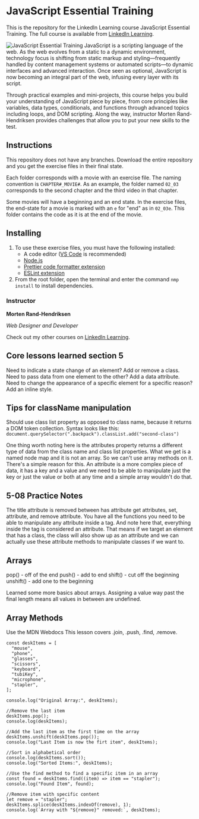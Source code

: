 # JavaScript Essential Training

This is the repository for the LinkedIn Learning course JavaScript Essential Training. The full course is available from [LinkedIn Learning][lil-course-url].

![JavaScript Essential Training][lil-thumbnail-url]
JavaScript is a scripting language of the web. As the web evolves from a static to a dynamic environment, technology focus is shifting from static markup and styling—frequently handled by content management systems or automated scripts—to dynamic interfaces and advanced interaction. Once seen as optional, JavaScript is now becoming an integral part of the web, infusing every layer with its script.

Through practical examples and mini-projects, this course helps you build your understanding of JavaScript piece by piece, from core principles like variables, data types, conditionals, and functions through advanced topics including loops, and DOM scripting. Along the way, instructor Morten Rand-Hendriksen provides challenges that allow you to put your new skills to the test.

## Instructions

This repository does not have any branches. Download the entire repository and you get the exercise files in their final state.

Each folder corresponds with a movie with an exercise file. The naming convention is `CHAPTER#_MOVIE#`. As an example, the folder named `02_03` corresponds to the second chapter and the third video in that chapter.

Some movies will have a beginning and an end state. In the exercise files, the end-state for a movie is marked with an `e` for "end" as in `02_03e`. This folder contains the code as it is at the end of the movie.

## Installing

1. To use these exercise files, you must have the following installed:
   - A code editor ([VS Code](https://code.visualstudio.com/) is recommended)
   - [Node.js](https://nodejs.org/en/)
   - [Prettier code formatter extension](https://marketplace.visualstudio.com/items?itemName=esbenp.prettier-vscode)
   - [ESLint extension](https://marketplace.visualstudio.com/items?itemName=dbaeumer.vscode-eslint)
2. From the root folder, open the terminal and enter the command `nmp install` to install dependencies.

### Instructor

**Morten Rand-Hendriksen**

_Web Designer and Developer_

Check out my other courses on [LinkedIn Learning](https://www.linkedin.com/learning/instructors/morten-rand-hendriksen?u=104).

[lil-course-url]: https://www.linkedin.com/learning/javascript-essential-training
[lil-thumbnail-url]: https://cdn.lynda.com/course/2832077/2832077-1610728160487-16x9.jpg

## Core lessons learned section 5

Need to indicate a state change of an element? Add or remove a class.
Need to pass data from one element to the other? Add a data attribute.
Need to change the appearance of a specific element for a specific reason? Add an inline style.

## Tips for className manipulation

Should use class list property as opposed to class name, because it returns a DOM token collection.
Syntax looks like this: `document.querySelector(".backpack").classList.add("second-class")`

One thing worth noting here is the attributes property returns a different type of data from the class name and class list properties. What we get is a named node map and it is not an array. So we can't use array methods on it. There's a simple reason for this. An attribute is a more complex piece of data, it has a key and a value and we need to be able to manipulate just the key or just the value or both at any time and a simple array wouldn't do that.

## 5-08 Practice Notes

The title attribute is removed between has attribute get attributes, set, attribute, and remove attribute. You have all the functions you need to be able to manipulate any attribute inside a tag. And note here that, everything inside the tag is considered an attribute. That means if we target an element that has a class, the class will also show up as an attribute and we can actually use these attribute methods to manipulate classes if we want to.

## Arrays

pop() - off of the end
push() - add to end
shift() - cut off the beginning
unshift() - add one to the beginning

Learned some more basics about arrays. Assigning a value way past the final length means all values in between are undefined.

## Array Methods

Use the MDN Webdocs
This lesson covers .join, .push, .find, .remove.

```
const deskItems = [
  "mouse",
  "phone",
  "glasses",
  "scissors",
  "keyboard",
  "tubiKey",
  "microphone",
  "stapler",
];

console.log("Original Array:", deskItems);

//Remove the last item
deskItems.pop();
console.log(deskItems);

//Add the last item as the first time on the array
deskItems.unshift(deskItems.pop());
console.log("Last Item is now the firt item", deskItems);

//Sort in alphabetical order
console.log(deskItems.sort());
console.log("Sorted Items:", deskItems);

//Use the find method to find a specific item in an array
const found = deskItems.find((item) => item == "stapler");
console.log("Found Item", found);

//Remove item with specific content
let remove = "stapler";
deskItems.splice(deskItems.indexOf(remove), 1);
console.log(`Array with "${remove}" removed:`, deskItems);

```
